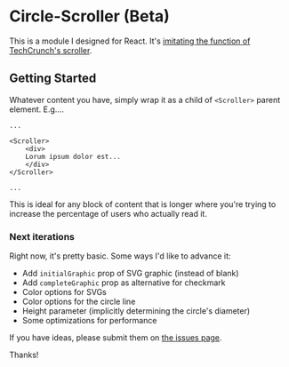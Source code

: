 # Circle-Scroller (Beta)

This is a module I designed for React. It's [imitating the function of TechCrunch's scroller](https://deetercesler.medium.com/recreating-techcrunchs-checkmark-scroll-tracker-3b863e263aaf).

## Getting Started

Whatever content you have, simply wrap it as a child of `<Scroller>` parent element. E.g....

```
...

<Scroller>
    <div>
    Lorum ipsum dolor est...
    </div>
</Scroller>

...
```

This is ideal for any block of content that is longer where you're trying to increase the percentage of users who actually read it.


### Next iterations

Right now, it's pretty basic. Some ways I'd like to advance it:
- Add `initialGraphic` prop of SVG graphic (instead of blank)
- Add `completeGraphic` prop as alternative for checkmark
- Color options for SVGs
- Color options for the circle line
- Height parameter (implicitly determining the circle's diameter) 
- Some optimizations for performance

If you have ideas, please submit them on [the issues page](https://github.com/DeeterCesler/circle-scroll/issues).

Thanks!